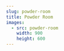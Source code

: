 ```yaml
---
slug: powder-room
title: Powder Room
images:
  - src: powder-room
    width: 900
    height: 600
---
```

